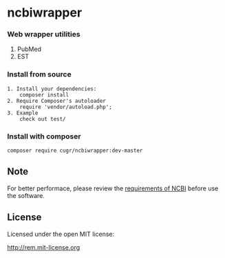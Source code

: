 # ncbiwrapper
### Web wrapper utilities
1. PubMed
2. EST

### Install from source
	1. Install your dependencies:
		composer install
	2. Require Composer's autoloader
		require 'vendor/autoload.php';
	3. Example
		check out test/

### Install with composer
	composer require cugr/ncbiwrapper:dev-master


## Note
For better performace, please review the [requirements of NCBI](https://www.ncbi.nlm.nih.gov/books/NBK25497/#chapter2.Introduction) before use the software.
## License

Licensed under the open MIT license:

http://rem.mit-license.org
